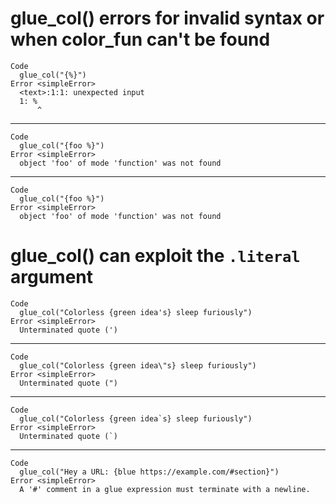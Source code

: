 # glue_col() errors for invalid syntax or when color_fun can't be found

    Code
      glue_col("{%}")
    Error <simpleError>
      <text>:1:1: unexpected input
      1: %
          ^

---

    Code
      glue_col("{foo %}")
    Error <simpleError>
      object 'foo' of mode 'function' was not found

---

    Code
      glue_col("{foo %}")
    Error <simpleError>
      object 'foo' of mode 'function' was not found

# glue_col() can exploit the `.literal` argument

    Code
      glue_col("Colorless {green idea's} sleep furiously")
    Error <simpleError>
      Unterminated quote (')

---

    Code
      glue_col("Colorless {green idea\"s} sleep furiously")
    Error <simpleError>
      Unterminated quote (")

---

    Code
      glue_col("Colorless {green idea`s} sleep furiously")
    Error <simpleError>
      Unterminated quote (`)

---

    Code
      glue_col("Hey a URL: {blue https://example.com/#section}")
    Error <simpleError>
      A '#' comment in a glue expression must terminate with a newline.

